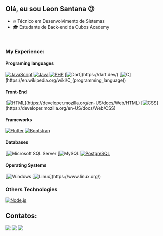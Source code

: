 ## Olá, eu sou Leon Santana 😉

- 🔥 Técnico em Desenvolvimento de Sistemas
- 🎓 Estudante de Back-end da Cubos Academy 

<div>
  
</div>
<br>

### My Experience:
#### Programing languages
[![JavaScript](https://img.shields.io/badge/-JavaScript-yellow?style=square&logo=javascript&logoColor=white)](https://developer.mozilla.org/en-US/docs/Web/JavaScript)
[![Java](https://img.shields.io/badge/-Java-orange?style=square&logo=java&logoColor=white)](https://www.java.com/)
[![PHP](https://img.shields.io/badge/-PHP-purple?style=square&logo=php&logoColor=white)](https://www.php.net/)
[![Dart](https://img.shields.io/badge/-Dart-rgb(1,%20117,%20194)?style=square&logo=dart&logoColor=white)](https://dart.dev/)
[![C](https://img.shields.io/badge/-C-rgb(73,%20130,%20191)?style=square&logo=c&logoColor=white)](https://en.wikipedia.org/wiki/C_(programming_language))

#### Front-End
[![HTML](http://img.shields.io/badge/-HTML-rgb(229,%20146,%2073)?style=square&logo=html5&logoColor=white&link=https://developer.mozilla.org/en-US/docs/Web/HTML)](https://developer.mozilla.org/en-US/docs/Web/HTML)
[![CSS](http://img.shields.io/badge/-CSS-rgb(33,%20150,%20243)?style=square&logo=css3&logoColor=white&link=https://developer.mozilla.org/en-US/docs/Web/CSS)](https://developer.mozilla.org/en-US/docs/Web/CSS)


#### Frameworks
[![Flutter](https://img.shields.io/badge/-Flutter-1389fd?style=square&logo=flutter&logoColor=white)](https://flutter.dev/)
[![Bootstrap](https://img.shields.io/badge/-Bootstrap-7952B3?style=square&logo=bootstrap&logoColor=white&link=https://getbootstrap.com/)](https://getbootstrap.com/)


#### Databases
[![Microsoft SQL Server](https://img.shields.io/badge/-Microsoft_SQL_Server-rgb(204,%2041,%2039)?style=square&logo=microsoft-sql-server&logoColor=white&link=https://github.com/GuiEdington/)
[![MySQL](https://img.shields.io/badge/-MySQL-rgb(68,%20121,%20161)?style=square&logo=mysql&logoColor=e97b00&link=https://github.com/GuiEdington/)
[![PostgreSQL](https://img.shields.io/badge/-PostgreSQL-336791?style=square&logo=postgresql&logoColor=white&link=https://www.postgresql.org/)](https://www.postgresql.org/)


#### Operating Systems
[![Windows](http://img.shields.io/badge/-Windows-rgb(0,%20120,%20214)?style=square&logo=windows&logoColor=white&link=https://github.com/GuiEdington/)
[![Linux](http://img.shields.io/badge/-Linux-rgb(33,%2041,%2056)?style=square&logo=linux&logoColor=white&link=https://sua_pagina_no_github_aqui/)](https://www.linux.org/)

### Others Technologies
[![Node.js](https://img.shields.io/badge/-Node.js-43853D?style=square&logo=node.js&logoColor=white&link=https://nodejs.org/)](https://nodejs.org/)


  ## Contatos:

<div>
<a href="https://www.instagram.com/leonsantana210/" target="blank"><img src="https://img.shields.io/badge/-Instagram-%23E4405F?style=for-the-badge&logo=instagram&logoColor=white" target="blank"></a>
<a href = "mailto:leon.santana854@gmail.com"><img src="https://img.shields.io/badge/Gmail-D14836?style=for-the-badge&logo=gmail&logoColor=white" target="blank"></a>
<a href="https://www.linkedin.com/in/leon-santana-8b5041193/" target="blank"><img src="https://img.shields.io/badge/-LinkedIn-%230077B5?style=for-the-badge&logo=linkedin&logoColor=white" target="blank"></a> 

</div>



